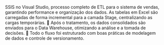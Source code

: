 SSIS no Visual Studio, processo completo de ETL para o sistema de vendas, garantindo performance e organização dos dados.
 As tabelas em Excel são carregadas de forma incremental para a camada Stage, centralizando as cargas temporárias.
 🔄 Após o tratamento, os dados consolidados são enviados para o Data Warehouse, otimizando a análise e a tomada de decisões.
 🧠 Todo o fluxo foi estruturado com boas práticas de modelagem de dados e controle de versionamento.
